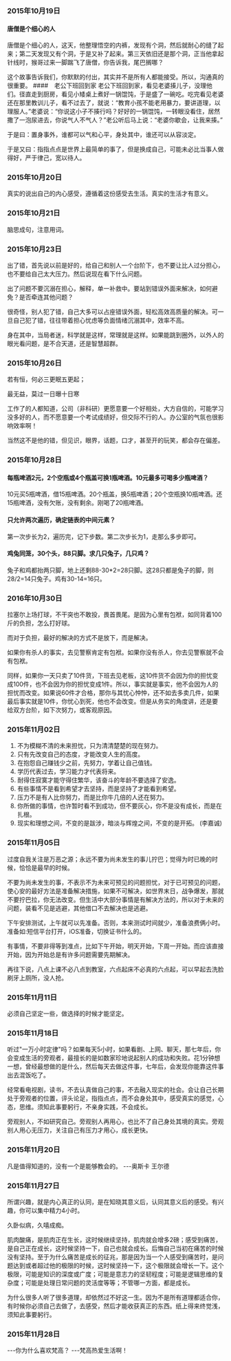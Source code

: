 ### 2015年10月19日
#### 唐僧是个细心的人
唐僧是个细心的人，这天，他整理悟空的内裤，发现有个洞，然后就耐心的缝了起来；第二天发现又有个洞，于是又补了起来。第三天依旧还是那个洞，正当他拿起针线时，猴哥过来一脚踹飞了唐僧，你告诉我，尾巴搁哪？

这个故事告诉我们，你默默的付出，其实并不是所有人都能接受。所以，沟通真的很重要。
####　老公下班回到家
老公下班回到家，看见老婆揍儿子，没理他们。径直走到厨房，看见小矮桌上煮好一锅馄饨，于是盛了一碗吃。吃完看见老婆还在那里教训儿子，看不过去了，就说：“教育小孩不能老用暴力，要讲道理，以理服人。”老婆说：“你说这小子不揍行吗？好好的一锅馄饨，一转眼没看住，居然撒了一泡尿进去，你说气人不气人？”老公听后马上说：“老婆你歇会，让我来揍。”

于是曰：置身事外，谁都可以气和心平，身处其中，谁还可以从容淡定。

于是又曰：指指点点是世界上最简单的事了，但是换成自己，可能未必比当事人做得好，严于律己，宽以待人。
### 2015年10月20日
真实的说出自己的内心感受，遵循着这份感受去生活。真实的生活才有意义。
### 2015年10月21日
脑思成句，注意用词。
### 2015年10月23日
出了错，首先说以前是好的，给自己和别人一个台阶下，也不要让比人过分担心，也不要给自己太大压力。然后说现在看下什么问题。

出了问题不要沉溺在担心，解释，单一补救中。要站到错误外面来解决，如何避免？是否牵连其他问题？

很奇怪，别人犯了错，自己大多可以占座错误外面，轻松高效高质量的解决。可一旦自己犯了错，往往带着担心忧虑等负面情绪沉溺其中，效率不高。

身在其中，当局者迷，科学就是这样，常理就是这样。如果能跳到圈外，以外人的眼光看问题，是不合天道，还是智慧超群。
### 2015年10月26日
若有恒，何必三更眠五更起；

最无益，莫过一日曝十日寒

工作了的人都知道，公司（非科研）更愿意要一个好相处，大方自信的，可能学习没多好的人，而不愿意要一个考试成绩好，但交际不行的人。办公室的气氛也很影响效率啊！

当然这不是他的错，但见识，眼界，话题，口才，甚至开的玩笑，都会存在偏差。
### 2015年10月28日
#### 每瓶啤酒2元，2个空瓶或4个瓶盖可换1瓶啤酒。10元最多可喝多少瓶啤酒？
10元买5瓶啤酒，借15瓶啤酒。20个瓶盖，换5瓶啤酒；20个空瓶换10瓶啤酒。还15瓶啤酒，没有欠账，没有剩余。刚喝了20瓶啤酒。
#### 只允许两次遍历，确定链表的中间元素？
第一次步长为2，遍历完，记下步数。第二次步长为1，走那么多步即可。
#### 鸡兔同笼，30个头，88只脚。求几只兔子，几只鸡？
兔子和鸡都抬两只脚，地上还剩88-30*2=28只脚。这28只都是兔子的脚，则28/2=14只兔子。鸡有30-14=16只。
### 2016年10月30日
拉塞尔上场打球，不干突也不敢投，畏首畏尾。是因为心里有包袱，如同背着100斤的负担，怎么打好球。

而对于负担，最好的解决的方式不是放下，而是解决。

如果你有杀人的事实，去见警察肯定有包袱。如果你没有杀人，你去见警察就不会有包袱。

同样，如果你一天只卖了10件货，下班去见老板，这10件货不会因为你的担忧变成100件，也不会因为你的担忧变成1件。所以，事实就是事实，他不会因为人的担忧而改变。如果说60件才合格，那你与其忧心忡忡，还不如去多卖几件，如果最后事实就是10件，你忧心到死，他也不会改变。但是从务实的角度讲，还是要给双方台阶，如下次努力，或客观原因。
### 2015年11月02日
1. 不为模糊不清的未来担忧，只为清清楚楚的现在努力。
2. 只有先改变自己的态度，才能改变人生的高度。
3. 在抱怨自己赚钱少之前，先努力，学着让自己值钱。
4. 学历代表过去，学习能力才代表将来。
5. 耐得住寂寞才能守得住繁华，该奋斗的年龄不要选择了安逸。
6. 有些事情不是看到希望才去坚持，而是坚持了才能看到希望。
7. 压力不是有人比你努力，而是比你牛几倍的人还在努力。
8. 你所做的事情，也许暂时看不到成功，但不要灰心，你不是没有成长，而是在扎根。
9. 现实和理想之间，不变的是跋涉，暗淡与辉煌之间，不变的是开拓。
(李嘉诚)

### 2015年11月05日
过度自我关注是万恶之源；永远不要为尚未发生的事儿拧巴；觉得为时已晚的时候，恰恰是最早的时候。

不要为尚未发生的事，不表示不为未来可预见的问题担忧，对于已可预见的问题，使心安的最好方法是准备解决措施，如果不可解决，如世界末日，战争爆发，那就不要拧巴拉，你无法改变。但生活中大部分事情是有解决方法的，所以对于未来的问题，装看不见是逃避，其他借口不去解决也是逃避。

下午安排测试，上午就可以先准备。否则，本来测试时间就少，准备浪费俩小时。准备如:短信平台打开，iOS准备，切换证书什么的。

有事情，不要非得等到准点，比如下午开始，明天开始，下周一开始。而应该直接开始，因为开始总是有许多问题需要先期解决。

再往下说，八点上课不必八点到教室，六点起床不必真的六点起，可以早起去洗脸刷牙上厕所，没人抢。
### 2015年11月11日
必须自己坚定一些，做选择的时候才能坚定。
### 2015年11月18日
听过"一万小时定律"吗？如果每天5小时，如果看剧、上网、聊天，那七年后，你会变成生活的旁观者，最擅长的是如数家珍地说起别人的成功和失败。花1分钟想一想，曾经最想做的是什么，然后每天去做这件事，七年后，会发现你能靠这件事出去混饭吃了。

经常看电视剧，读书，不去认真做自己的事，不去融入现实的社会。会让自己长期处于旁观者的位置，评头论足，指指点点，而不会身处其中，感受真实的感觉，心态，思维。须知此事要躬行，不亲身实践，不会成长。

旁观别人，不如研究自己。旁观别人再用心，也比不了自己身处其境的真实。旁观别人用心无压力，关注自己有压力才用心，成长更快。
### 2015年11月20日
凡是值得知道的，没有一个是能够教会的。 ---奥斯卡 王尔德
### 2015年11月27日
所谓兴趣，就是内心真正的认同，是在知晓其意义后，认同其意义后的感受。有兴趣，你可以集中精力4小时。

久卧似病，久嘻成痴。

肌肉酸痛，是肌肉正在生长，这时候继续坚持，肌肉就会增多2磅；感受到痛苦，是自己正在成长，这时候坚持一下，自己也就会成长。后悔自己当初在痛苦的时候没有坚持。至于为什么痛苦是成长的征兆，那是因为当一个人感受到痛苦时，是问题达到或者超过他的极限的时候，这时候坚持一下，这个极限就会增长一下。这个极限，可能是知识的深度或广度；可能是意志力的坚韧程度；可能是逻辑思维的复杂度；可能是处理日常问题的灵活度等等；不管哪一方面，都是成长。

为什么很多人听了很多道理，却依然过不好这一生。因为不是所有道理都适合你，有时候你必须自己去做了，去感受，然后才能收获真正的东西。纸上得来终觉浅，须知此事要躬行。
### 2015年11月28日
---你为什么喜欢梵高？
---梵高热爱生活啊！
